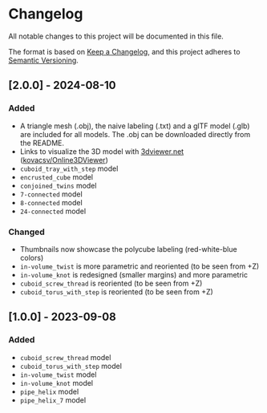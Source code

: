 # Changelog

All notable changes to this project will be documented in this file.

The format is based on [Keep a Changelog](https://keepachangelog.com/en/1.1.0/),
and this project adheres to [Semantic Versioning](https://semver.org/spec/v2.0.0.html).

## [2.0.0] - 2024-08-10

### Added

- A triangle mesh (.obj), the naive labeling (.txt) and a glTF model (.glb) are included for all models. The .obj can be downloaded directly from the README.
- Links to visualize the 3D model with [3dviewer.net](https://3dviewer.net/) ([kovacsv/Online3DViewer](https://github.com/kovacsv/Online3DViewer))
- `cuboid_tray_with_step` model
- `encrusted_cube` model
- `conjoined_twins` model
- `7-connected` model
- `8-connected` model
- `24-connected` model

### Changed

- Thumbnails now showcase the polycube labeling (red-white-blue colors)
- `in-volume_twist` is more parametric and reoriented (to be seen from +Z)
- `in-volume_knot` is redesigned (smaller margins) and more parametric
- `cuboid_screw_thread` is reoriented (to be seen from +Z)
- `cuboid_torus_with_step` is reoriented (to be seen from +Z)

## [1.0.0] - 2023-09-08

### Added

- `cuboid_screw_thread` model
- `cuboid_torus_with_step` model
- `in-volume_twist` model
- `in-volume_knot` model
- `pipe_helix` model
- `pipe_helix_7` model

